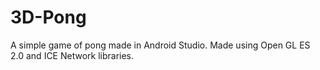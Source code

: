 # 3D-Pong
A simple game of pong made in Android Studio.
Made using Open GL ES 2.0 and ICE Network libraries.
